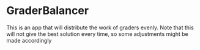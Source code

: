 # GraderBalancer
This is an app that will distribute the work of graders evenly. Note that this will not give the best solution every time, so some adjustments might be made accordingly
